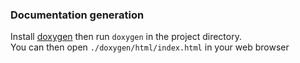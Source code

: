 ### Documentation generation

Install [doxygen](https://doxygen.nl/download.html) then run `doxygen` in the project directory. \
You can then open `./doxygen/html/index.html` in your web browser
